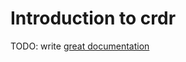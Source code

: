 # Introduction to crdr

TODO: write [great documentation](http://jacobian.org/writing/what-to-write/)
